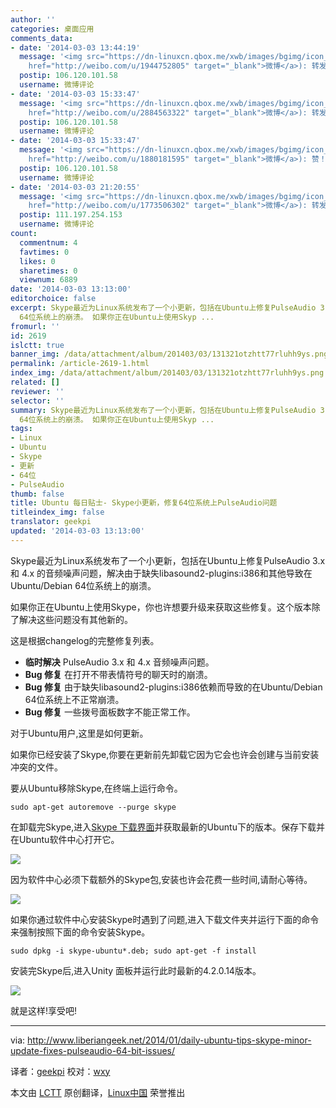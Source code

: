 ```yaml
---
author: ''
categories: 桌面应用
comments_data:
- date: '2014-03-03 13:44:19'
  message: '<img src="https://dn-linuxcn.qbox.me/xwb/images/bgimg/icon_logo.png" />历史也是波函数(<a
    href="http://weibo.com/u/1944752805" target="_blank">微博</a>): 转发微博'
  postip: 106.120.101.58
  username: 微博评论
- date: '2014-03-03 15:33:47'
  message: '<img src="https://dn-linuxcn.qbox.me/xwb/images/bgimg/icon_logo.png" />sunshine9D(<a
    href="http://weibo.com/u/2884563322" target="_blank">微博</a>): 转发微博'
  postip: 106.120.101.58
  username: 微博评论
- date: '2014-03-03 15:33:47'
  message: '<img src="https://dn-linuxcn.qbox.me/xwb/images/bgimg/icon_logo.png" />ZYQ-Luomio(<a
    href="http://weibo.com/u/1880181595" target="_blank">微博</a>): 赞！'
  postip: 106.120.101.58
  username: 微博评论
- date: '2014-03-03 21:20:55'
  message: '<img src="https://dn-linuxcn.qbox.me/xwb/images/bgimg/icon_logo.png" />西风冷香(<a
    href="http://weibo.com/u/1773506302" target="_blank">微博</a>): 转发微博'
  postip: 111.197.254.153
  username: 微博评论
count:
  commentnum: 4
  favtimes: 0
  likes: 0
  sharetimes: 0
  viewnum: 6889
date: '2014-03-03 13:13:00'
editorchoice: false
excerpt: Skype最近为Linux系统发布了一个小更新，包括在Ubuntu上修复PulseAudio 3.x 和 4.x 的音频噪声问题，解决由于缺失libasound2-plugins:i386和其他导致在Ubuntu/Debian
  64位系统上的崩溃。 如果你正在Ubuntu上使用Skyp ...
fromurl: ''
id: 2619
islctt: true
banner_img: /data/attachment/album/201403/03/131321otzhtt77rluhh9ys.png
permalink: /article-2619-1.html
index_img: /data/attachment/album/201403/03/131321otzhtt77rluhh9ys.png.thumb.jpg
related: []
reviewer: ''
selector: ''
summary: Skype最近为Linux系统发布了一个小更新，包括在Ubuntu上修复PulseAudio 3.x 和 4.x 的音频噪声问题，解决由于缺失libasound2-plugins:i386和其他导致在Ubuntu/Debian
  64位系统上的崩溃。 如果你正在Ubuntu上使用Skyp ...
tags:
- Linux
- Ubuntu
- Skype
- 更新
- 64位
- PulseAudio
thumb: false
title: Ubuntu 每日贴士- Skype小更新，修复64位系统上PulseAudio问题
titleindex_img: false
translator: geekpi
updated: '2014-03-03 13:13:00'
---
```


Skype最近为Linux系统发布了一个小更新，包括在Ubuntu上修复PulseAudio 3.x 和 4.x 的音频噪声问题，解决由于缺失libasound2-plugins:i386和其他导致在Ubuntu/Debian 64位系统上的崩溃。


如果你正在Ubuntu上使用Skype，你也许想要升级来获取这些修复。这个版本除了解决这些问题没有其他新的。


这是根据changelog的完整修复列表。


* **临时解决** PulseAudio 3.x 和 4.x 音频噪声问题。
* **Bug 修复** 在打开不带表情符号的聊天时的崩溃。
* **Bug 修复** 由于缺失libasound2-plugins:i386依赖而导致的在Ubuntu/Debian 64位系统上不正常崩溃。
* **Bug 修复** 一些拨号面板数字不能正常工作。


对于Ubuntu用户,这里是如何更新。


如果你已经安装了Skype,你要在更新前先卸载它因为它会也许会创建与当前安装冲突的文件。


要从Ubuntu移除Skype,在终端上运行命令。



```
sudo apt-get autoremove --purge skype

```

在卸载完Skype,进入[Skype 下载界面](http://www.skype.com/en/download-skype/skype-for-computer/)并获取最新的Ubuntu下的版本。保存下载并在Ubuntu软件中心打开它。


![](/data/attachment/album/201403/03/131321otzhtt77rluhh9ys.png)


因为软件中心必须下载额外的Skype包,安装也许会花费一些时间,请耐心等待。


![](/data/attachment/album/201403/03/131322nvy1zn3gm2sgola9.png)


如果你通过软件中心安装Skype时遇到了问题,进入下载文件夹并运行下面的命令来强制按照下面的命令安装Skype。



```
sudo dpkg -i skype-ubuntu*.deb; sudo apt-get -f install

```

安装完Skype后,进入Unity 面板并运行此时最新的4.2.0.14版本。


![](/data/attachment/album/201403/03/131322s7vttjvoc8uyuz2v.png)


就是这样!享受吧!




---


via: <http://www.liberiangeek.net/2014/01/daily-ubuntu-tips-skype-minor-update-fixes-pulseaudio-64-bit-issues/>


译者：[geekpi](https://github.com/geekpi) 校对：[wxy](https://github.com/wxy)


本文由 [LCTT](https://github.com/LCTT/TranslateProject) 原创翻译，[Linux中国](http://linux.cn/) 荣誉推出